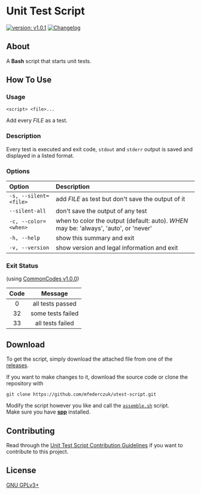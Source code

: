 # Unit Test Script #

[version_shield]: https://img.shields.io/badge/version-v1.0.1-blue.svg
[latest_release]: https://github.com/mfederczuk/utest-script/releases/latest "Latest Release"
[![version: v1.0.1][version_shield]][latest_release]
[![Changelog](https://img.shields.io/badge/-Changelog-blue.svg)](./CHANGELOG.md "Changelog")

## About ##

A **Bash** script that starts unit tests.

## How To Use ##

### Usage ###

`<script> <file>...`

Add every *FILE* as a test.

### Description ###

Every test is executed and exit code, `stdout` and `stderr` output is saved and
displayed in a listed format.

### Options ###

| Option                | Description                                                                           |
| :-------------------- | :------------------------------------------------------------------------------------ |
| `-s, --silent=<file>` | add *FILE* as test but don't save the output of it                                    |
| `--silent-all`        | don't save the output of any test                                                     |
| `-c, --color=<when>`  | when to color the output (default: auto). *WHEN* may be: 'always', 'auto', or 'never' |
| `-h, --help`          | show this summary and exit                                                            |
| `-v, --version`       | show version and legal information and exit                                           |

### Exit Status ###

(using [CommonCodes v1.0.0](https://mfederczuk.github.io/commoncodes/v/1.0.0.html))

| Code |      Message      |
| :--: | :---------------: |
|   0  | all tests passed  |
|  32  | some tests failed |
|  33  | all tests failed  |

## Download ##

To get the script, simply download the attached file from one of the
[releases](https://github.com/mfederczuk/utest-script/releases).

If you want to make changes to it, download the source code or clone the
repository with

	git clone https://github.com/mfederczuk/utest-script.git

Modify the script however you like and call the [`assemble.sh`](assemble.sh)
script.  
Make sure you have [**spp**](https://github.com/mfederczuk/spp) installed.

## Contributing ##

Read through the [Unit Test Script Contribution Guidelines](./CONTRIBUTING.md)
 if you want to contribute to this project.

## License ##

[GNU GPLv3+](./LICENSE)
